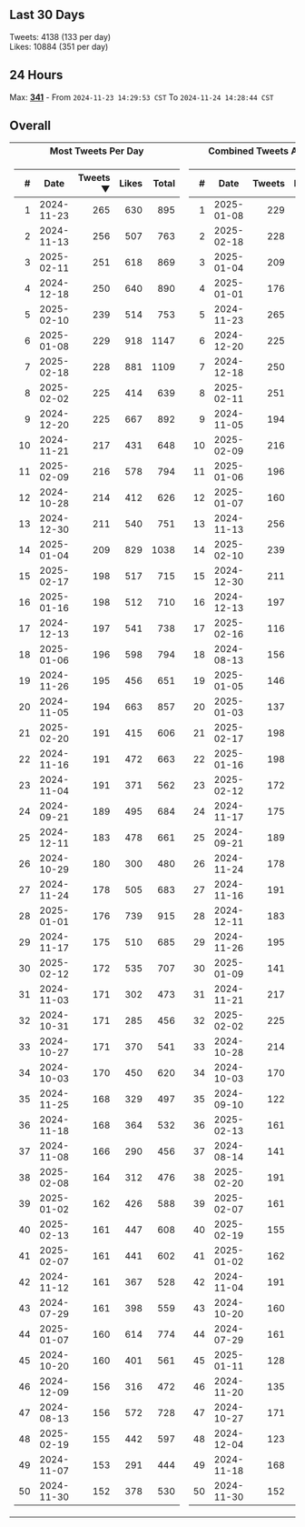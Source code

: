 ## Last 30 Days
Tweets: 4138 (133 per day)\
Likes: 10884 (351 per day)

## 24 Hours
Max: [**341**](../misc/most-tweets_24-hr.csv) - From `2024-11-23 14:29:53 CST` To `2024-11-24 14:28:44 CST`

## Overall
<table>
<tr><th>Most Tweets Per Day</th><th>Combined Tweets And Likes</th></tr><tr><td>


|#|Date|Tweets ▼|Likes|Total|
|--:|--|--:|--:|--:|
|1|2024-11-23|265|630|895|
|2|2024-11-13|256|507|763|
|3|2025-02-11|251|618|869|
|4|2024-12-18|250|640|890|
|5|2025-02-10|239|514|753|
|6|2025-01-08|229|918|1147|
|7|2025-02-18|228|881|1109|
|8|2025-02-02|225|414|639|
|9|2024-12-20|225|667|892|
|10|2024-11-21|217|431|648|
|11|2025-02-09|216|578|794|
|12|2024-10-28|214|412|626|
|13|2024-12-30|211|540|751|
|14|2025-01-04|209|829|1038|
|15|2025-02-17|198|517|715|
|16|2025-01-16|198|512|710|
|17|2024-12-13|197|541|738|
|18|2025-01-06|196|598|794|
|19|2024-11-26|195|456|651|
|20|2024-11-05|194|663|857|
|21|2025-02-20|191|415|606|
|22|2024-11-16|191|472|663|
|23|2024-11-04|191|371|562|
|24|2024-09-21|189|495|684|
|25|2024-12-11|183|478|661|
|26|2024-10-29|180|300|480|
|27|2024-11-24|178|505|683|
|28|2025-01-01|176|739|915|
|29|2024-11-17|175|510|685|
|30|2025-02-12|172|535|707|
|31|2024-11-03|171|302|473|
|32|2024-10-31|171|285|456|
|33|2024-10-27|171|370|541|
|34|2024-10-03|170|450|620|
|35|2024-11-25|168|329|497|
|36|2024-11-18|168|364|532|
|37|2024-11-08|166|290|456|
|38|2025-02-08|164|312|476|
|39|2025-01-02|162|426|588|
|40|2025-02-13|161|447|608|
|41|2025-02-07|161|441|602|
|42|2024-11-12|161|367|528|
|43|2024-07-29|161|398|559|
|44|2025-01-07|160|614|774|
|45|2024-10-20|160|401|561|
|46|2024-12-09|156|316|472|
|47|2024-08-13|156|572|728|
|48|2025-02-19|155|442|597|
|49|2024-11-07|153|291|444|
|50|2024-11-30|152|378|530|

</td><td>


|#|Date|Tweets|Likes|Total ▼|
|--:|--|--:|--:|--:|
|1|2025-01-08|229|918|1147|
|2|2025-02-18|228|881|1109|
|3|2025-01-04|209|829|1038|
|4|2025-01-01|176|739|915|
|5|2024-11-23|265|630|895|
|6|2024-12-20|225|667|892|
|7|2024-12-18|250|640|890|
|8|2025-02-11|251|618|869|
|9|2024-11-05|194|663|857|
|10|2025-02-09|216|578|794|
|11|2025-01-06|196|598|794|
|12|2025-01-07|160|614|774|
|13|2024-11-13|256|507|763|
|14|2025-02-10|239|514|753|
|15|2024-12-30|211|540|751|
|16|2024-12-13|197|541|738|
|17|2025-02-16|116|619|735|
|18|2024-08-13|156|572|728|
|19|2025-01-05|146|578|724|
|20|2025-01-03|137|585|722|
|21|2025-02-17|198|517|715|
|22|2025-01-16|198|512|710|
|23|2025-02-12|172|535|707|
|24|2024-11-17|175|510|685|
|25|2024-09-21|189|495|684|
|26|2024-11-24|178|505|683|
|27|2024-11-16|191|472|663|
|28|2024-12-11|183|478|661|
|29|2024-11-26|195|456|651|
|30|2025-01-09|141|508|649|
|31|2024-11-21|217|431|648|
|32|2025-02-02|225|414|639|
|33|2024-10-28|214|412|626|
|34|2024-10-03|170|450|620|
|35|2024-09-10|122|495|617|
|36|2025-02-13|161|447|608|
|37|2024-08-14|141|466|607|
|38|2025-02-20|191|415|606|
|39|2025-02-07|161|441|602|
|40|2025-02-19|155|442|597|
|41|2025-01-02|162|426|588|
|42|2024-11-04|191|371|562|
|43|2024-10-20|160|401|561|
|44|2024-07-29|161|398|559|
|45|2025-01-11|128|426|554|
|46|2024-11-20|135|412|547|
|47|2024-10-27|171|370|541|
|48|2024-12-04|123|410|533|
|49|2024-11-18|168|364|532|
|50|2024-11-30|152|378|530|

</td><tr>
</table>

